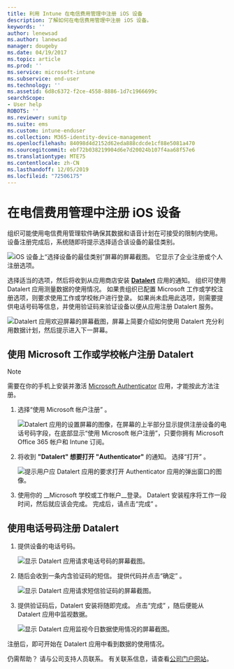 ```yaml
---
title: 利用 Intune 在电信费用管理中注册 iOS 设备
description: 了解如何在电信费用管理中注册 iOS 设备。
keywords: ''
author: lenewsad
ms.author: lanewsad
manager: dougeby
ms.date: 04/19/2017
ms.topic: article
ms.prod: ''
ms.service: microsoft-intune
ms.subservice: end-user
ms.technology: ''
ms.assetid: 6d8c6372-f2ce-4558-8886-1d7c1966699c
searchScope:
- User help
ROBOTS: ''
ms.reviewer: sumitp
ms.suite: ems
ms.custom: intune-enduser
ms.collection: M365-identity-device-management
ms.openlocfilehash: 84098d4d2152d62eda888cdcde1cf88e5081a470
ms.sourcegitcommit: ebf72b038219904d6e7d20024b107f4aa68f57e6
ms.translationtype: MTE75
ms.contentlocale: zh-CN
ms.lasthandoff: 12/05/2019
ms.locfileid: "72506175"
---
```

# <a name="enroll-your-ios-device-in-telecom-expense-management"></a>在电信费用管理中注册 iOS 设备

组织可能使用电信费用管理软件确保其数据和语音计划在可接受的限制内使用。 设备注册完成后，系统随即将提示选择适合该设备的最佳类别。

  ![iOS 设备上“选择设备的最佳类别”屏幕的屏幕截图。 它显示了企业注册或个人注册选项。](./media/ios-enroll-10-tem-select-best-category.png)

选择适当的选项，然后将收到从应用商店安装 [__Datalert__](https://itunes.apple.com/app/datalert/id771029268?mt=8) 应用的通知。 组织可使用 Datalert 应用测量数据的使用情况。 如果贵组织已配置 Microsoft 工作或学校注册选项，则要求使用工作或学校帐户进行登录。 如果尚未启用此选项，则需要提供电话号码等信息，并使用验证码来验证设备以便从应用注册 Datalert 服务。

  ![Datalert 应用欢迎屏幕的屏幕截图，屏幕上简要介绍如何使用 Datalert 充分利用数据计划，然后提示进入下一屏幕。](./media/ios-enroll-11-tem-datalert-setup.png)

## <a name="enroll-into-datalert-using-your-microsoft-work-or-school-account"></a>使用 Microsoft 工作或学校帐户注册 Datalert

> [!NOTE]
> 需要在你的手机上安装并激活 [Microsoft Authenticator](https://docs.microsoft.com/azure/multi-factor-authentication/end-user/microsoft-authenticator-app-how-to) 应用，才能按此方法注册。

1. 选择“使用 Microsoft 帐户注册”  。

   ![Datalert 应用的设置屏幕的图像，在屏幕的上半部分显示提供注册设备的电话号码字段，在底部显示“使用 Microsoft 帐户注册”，只要你拥有 Microsoft Office 365 帐户和 Intune 订阅。](./media/ios-enroll-11a-tem-datalert-enroll-msft-account.png)

2. 将收到 __"Datalert" 想要打开 "Authenticator"__ 的通知。 选择“打开”  。

   ![提示用户应 Datalert 应用的要求打开 Authenticator 应用的弹出窗口的图像。](./media/ios-enroll-11b-tem-datalert-open-authenticator.png)

3. 使用你的 __Microsoft 学校或工作帐户__登录。 Datalert 安装程序将工作一段时间，然后就应该会完成。 完成后，请点击“完成”  。

## <a name="enroll-into-datalert-using-your-phone-number"></a>使用电话号码注册 Datalert

1. 提供设备的电话号码。

   ![显示 Datalert 应用请求电话号码的屏幕截图。](./media/ios-enroll-12-tem-datalert-phone-number.png)

2. 随后会收到一条内含验证码的短信。 提供代码并点击“确定”  。

   ![显示 Datalert 应用请求短信验证码的屏幕截图。](./media/ios-enroll-13-tem-datalert-sms.png)

3. 提供验证码后，Datalert 安装将随即完成。 点击“完成”  ，随后便能从 Datalert 应用中监视数据。

   ![显示 Datalert 应用监视今日数据使用情况的屏幕截图。](./media/ios-enroll-14-tem-datalert-monitoring-active.png)

注册后，即可开始在 Datalert 应用中看到数据的使用情况。

仍需帮助？ 请与公司支持人员联系。 有关联系信息，请查看[公司门户网站](https://go.microsoft.com/fwlink/?linkid=2010980)。
